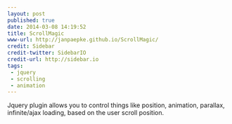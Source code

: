 ```yaml
---
layout: post
published: true
date: 2014-03-08 14:19:52
title: ScrollMagic
www-url: http://janpaepke.github.io/ScrollMagic/
credit: Sidebar
credit-twitter: SidebarIO
credit-url: http://sidebar.io
tags: 
 - jquery
 - scrolling
 - animation
---
```


Jquery plugin allows you to control things like position, animation, parallax, infinite/ajax loading, based on the user scroll position.


